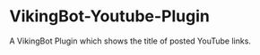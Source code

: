 VikingBot-Youtube-Plugin
========================

A VikingBot Plugin which shows the title of posted YouTube links.
